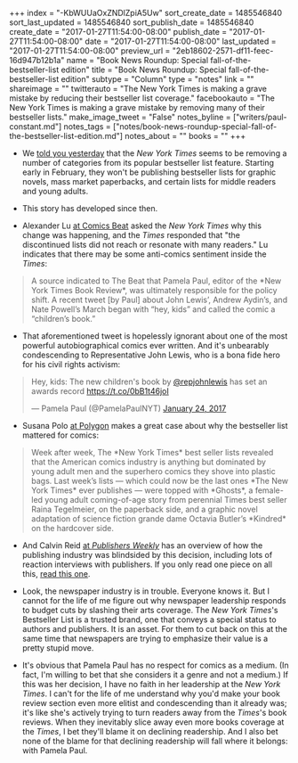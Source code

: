 +++
index = "-KbWUUaOxZNDlZpiA5Uw"
sort_create_date = 1485546840
sort_last_updated = 1485546840
sort_publish_date = 1485546840
create_date = "2017-01-27T11:54:00-08:00"
publish_date = "2017-01-27T11:54:00-08:00"
date = "2017-01-27T11:54:00-08:00"
last_updated = "2017-01-27T11:54:00-08:00"
preview_url = "2eb18602-2571-df11-feec-16d947b12b1a"
name = "Book News Roundup: Special fall-of-the-bestseller-list edition"
title = "Book News Roundup: Special fall-of-the-bestseller-list edition"
subtype = "Column"
type = "notes"
link = ""
shareimage = ""
twitterauto = "The New York Times is making a grave mistake by reducing their bestseller list coverage."
facebookauto = "The New York Times is making a grave mistake by removing many of their bestseller lists."
make_image_tweet = "False"
notes_byline = ["writers/paul-constant.md"]
notes_tags = ["notes/book-news-roundup-special-fall-of-the-bestseller-list-edition.md"]
notes_about = ""
books = ""
+++
* We [told you yesterday](http://www.seattlereviewofbooks.com/notes/2017/01/26/the-new-york-times-bestseller-list-is-getting-downsized/) that the *New York Times* seems to be removing a number of categories from its popular bestseller list feature. Starting early in February, they won't be publishing bestseller lists for graphic novels, mass market paperbacks, and certain lists for middle readers and young adults. 

* This story has developed since then.

* Alexander Lu [at Comics Beat](http://www.comicsbeat.com/the-stunning-reason-why-the-ny-times-eliminated-comics-related-bestseller-lists/) asked the *New York Times* why this change was happening, and the *Times* responded that "the discontinued lists did not reach or resonate with many readers." Lu indicates that there may be some anti-comics sentiment inside the *Times*:

<blockquote>A source indicated to The Beat that Pamela Paul, editor of the *New York Times Book Review*, was ultimately responsible for the policy shift. A recent tweet [by Paul] about John Lewis’, Andrew Aydin’s, and Nate Powell’s March began with “hey, kids” and called the comic a “children’s book.”</blockquote>

* That aforementioned tweet is hopelessly ignorant about one of the most powerful autobiographical comics ever written. And it's unbearably condescending to Representative John Lewis, who is a bona fide hero for his civil rights activism:

<blockquote class="twitter-tweet" data-lang="en"><p lang="en" dir="ltr">Hey, kids: The new children&#39;s book by <a href="https://twitter.com/repjohnlewis">@repjohnlewis</a> has set an awards record <a href="https://t.co/0bB1t46joI">https://t.co/0bB1t46joI</a></p>&mdash; Pamela Paul (@PamelaPaulNYT) <a href="https://twitter.com/PamelaPaulNYT/status/823952792175964161">January 24, 2017</a></blockquote>

* Susana Polo [at Polygon](http://www.polygon.com/2017/1/26/14401436/new-york-times-graphic-novel-list) makes a great case about why the bestseller list mattered for comics:

<blockquote>Week after week, The *New York Times* best seller lists revealed that the American comics industry is anything but dominated by young adult men and the superhero comics they shove into plastic bags. Last week’s lists — which could now be the last ones *The New York Times* ever publishes — were topped with *Ghosts*, a female-led young adult coming-of-age story from perennial Times best seller Raina Tegelmeier, on the paperback side, and a graphic novel adaptation of science fiction grande dame Octavia Butler’s *Kindred* on the hardcover side.</blockquote>

* And Calvin Reid [at *Publishers Weekly*](http://www.publishersweekly.com/pw/by-topic/industry-news/publisher-news/article/72617-publishers-respond-to-losing-some-new-york-times-bestseller-lists.html) has an overview of how the publishing industry was blindsided by this decision, including lots of reaction interviews with publishers. If you only read one piece on all this, [read this one](http://www.publishersweekly.com/pw/by-topic/industry-news/publisher-news/article/72617-publishers-respond-to-losing-some-new-york-times-bestseller-lists.html).

* Look, the newspaper industry is in trouble. Everyone knows it. But I cannot for the life of me figure out why newspaper leadership responds to budget cuts by slashing their arts coverage. The *New York Times*'s Bestseller List is a trusted brand, one that conveys a special status to authors and publishers. It is an asset. For them to cut back on this at the same time that newspapers are trying to emphasize their value is a pretty stupid move.

* It's obvious that Pamela Paul has no respect for comics as a medium. (In fact, I'm willing to bet that she considers it a genre and not a medium.) If this was her decision, I have no faith in her leadership at the *New York Times*. I can't for the life of me understand why you'd make your book review section even more elitist and condescending than it already was; it's like she's actively trying to turn readers away from the *Times*'s book reviews. When they inevitably slice away even more books coverage at the *Times*, I bet they'll blame it on declining readership. And I also bet none of the blame for that declining readership will fall where it belongs: with Pamela Paul.
